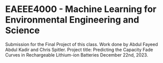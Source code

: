 # EAEEE4000 - Machine Learning for Environmental Engineering and Science

Submission for the Final Project of this class. Work done by Abdul Fayeed Abdul Kadir and Chris Spitler.
Project title: Predicting the Capacity Fade Curves in Rechargeable Lithium-ion Batteries
December 22nd, 2023.
